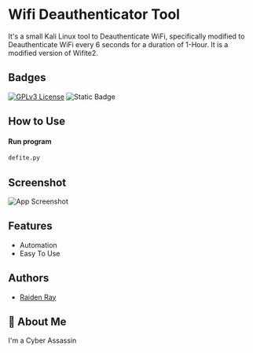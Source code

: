 
# Wifi Deauthenticator Tool

It's a small Kali Linux tool to Deauthenticate WiFi, specifically modified to Deauthenticate WiFi every 6 seconds for a duration of 1-Hour. It is a modified version of Wifite2.

## Badges




[![GPLv3 License](https://img.shields.io/badge/License-GPL%20v3-yellow.svg)](https://opensource.org/licenses/)
![Static Badge](https://img.shields.io/badge/Python-3.11.0-Green)







## How to Use

#### Run program 

```python
defite.py
```
    
## Screenshot

![App Screenshot](https://github.com/Ahad160/Codeing/blob/main/Python%20Language/GUI/Project-Information/P-16.gif?raw=true)

    
## Features

- Automation
- Easy To Use
## Authors

- [Raiden Ray](https://github.com/Ahad160)


## 🚀 About Me
I'm a Cyber Assassin

